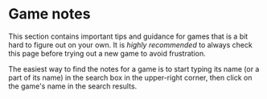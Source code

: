 # Game notes

This section contains important tips and guidance for games that is a bit hard
to figure out on your own. It is _highly recommended_ to always check this
page before trying out a new game to avoid frustration.



The easiest way to find the notes for a game is to start typing its name (or a
part of its name) in the search box in the upper-right corner, then click on
the game's name in the search results.
